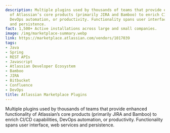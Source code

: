 ```yaml
---
description: Multiple plugins used by thousands of teams that provide enhanced functionality
  of Atlassian’s core products (primarily JIRA and Bamboo) to enrich CI/CD capabilities,
  DevOps automation, or productivity. Functionality spans user interface, web services
  and persistence.
fact: 1,500+ Active installations across large and small companies.
image: /img/marketplace-summary.webp
link: https://marketplace.atlassian.com/vendors/1017039
tags:
- Java
- Spring
- REST APIs
- Javascript
- Atlassian Developer Ecosystem
- Bamboo
- JIRA
- Bitbucket
- Confluence
- DevOps
title: Atlassian Marketplace Plugins
---
```



Multiple plugins used by thousands of teams that provide enhanced functionality of Atlassian’s core products (primarily JIRA and Bamboo) to enrich CI/CD capabilities, DevOps automation, or productivity. Functionality spans user interface, web services and persistence.
